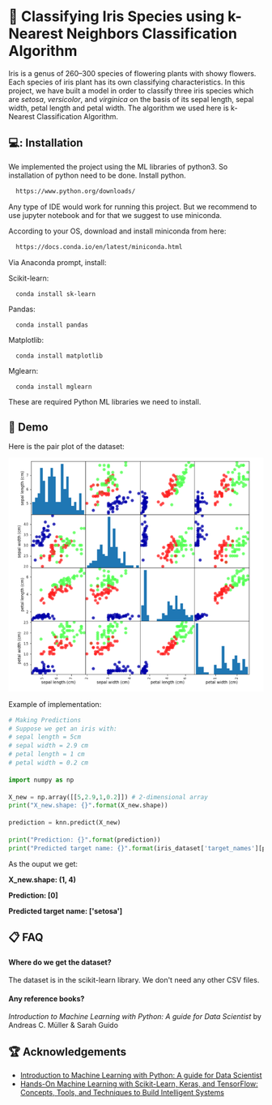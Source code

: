 
#  :cherry_blossom: Classifying Iris Species using k-Nearest Neighbors Classification Algorithm

Iris is a genus of 260–300 species of flowering plants with showy flowers. Each species of iris plant has its own classifying characteristics. In this project, we have built a model in order to classify three iris species which are *setosa*, *versicolor*, and *virginica* on the basis of its sepal length, sepal width, petal length and petal width. The algorithm we used here is k-Nearest Classification Algorithm. 

## 💻: Installation

We implemented the project using the ML libraries of python3. So installation of python need to be done. Install python.
```bash
  https://www.python.org/downloads/
```
Any type of IDE would work for running this project. But we recommend to use jupyter notebook and for that we suggest to use miniconda.

According to your OS, download and install miniconda from here:
```bash
  https://docs.conda.io/en/latest/miniconda.html
```
Via Anaconda prompt, install:

Scikit-learn:
```
  conda install sk-learn
```
Pandas:
```
  conda install pandas
```
Matplotlib:
```
  conda install matplotlib
```
Mglearn:
```
  conda install mglearn
```
These are required Python ML libraries we need to install.
    
## :magnet: Demo

Here is the pair plot of the dataset:

![](plot.png)

Example of implementation:
```python
# Making Predictions
# Suppose we get an iris with:
# sepal length = 5cm
# sepal width = 2.9 cm
# petal length = 1 cm
# petal width = 0.2 cm

import numpy as np

X_new = np.array([[5,2.9,1,0.2]]) # 2-dimensional array
print("X_new.shape: {}".format(X_new.shape))

prediction = knn.predict(X_new)

print("Prediction: {}".format(prediction))
print("Predicted target name: {}".format(iris_dataset['target_names'][prediction]))
```
As the ouput we get:

**X_new.shape: (1, 4)**

**Prediction: [0]**

**Predicted target name: ['setosa']**
## :clipboard: FAQ

#### Where do we get the dataset?

The dataset is in the scikit-learn library. We don't need any other CSV files.

#### Any reference books?

*Introduction to Machine Learning with Python: A guide for Data Scientist* by Andreas C. Müller & Sarah Guido

 
## :trophy: Acknowledgements

 - [Introduction to Machine Learning with Python: A guide for Data Scientist](https://www.oreilly.com/library/view/introduction-to-machine/9781449369880/)
 - [Hands-On Machine Learning with Scikit-Learn, Keras, and TensorFlow: Concepts, Tools, and Techniques to Build Intelligent Systems](https://www.amazon.com/Hands-Machine-Learning-Scikit-Learn-TensorFlow/dp/1492032646/ref=pd_lpo_14_t_0/141-7952228-5038400?_encoding=UTF8&pd_rd_i=1492032646&pd_rd_r=30f50b6e-e2a9-4168-825b-2d40581e3ce6&pd_rd_w=fawqF&pd_rd_wg=gEFlD&pf_rd_p=fb1e266d-b690-4b4f-b71c-bd35e5395976&pf_rd_r=4ETXQN6GG5BKM377KW2S&psc=1&refRID=4ETXQN6GG5BKM377KW2S)


  
